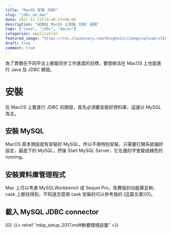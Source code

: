 ```yaml
---
title: "MacOS 安裝 JDBC"
slug: "jdbc_on_mac"
date: 2017-11-23T14:48:17+08:00
description: "紀錄在 MacOS 上安裝 JDBC 過程"
tags: ["java", "jdbc", "macos"]
categories: application
featured_image: "https://res.cloudinary.com/dcvgho2zc/image/upload/v1568962040/database-application-software_nbgmjh.png"
draft: true
comment: true
---
```


為了貫徹在不同平台上都能同步工作進度的目標，要想辦法在 MacOS 上也能進行 Java 及 JDBC 開發。

# 安裝

在 MacOS 上要進行 JDBC 的開發，首先必須要安裝好資料庫，這邊以 MySQL 為主。

## 安裝 MySQL

MacOS 原本預設就有安裝好 MySQL，所以不用特別安裝，只需要打開系統偏好設定，最底下的 MySQL，然後 Start MySQL Server，它左邊的字會變成綠色的 running。

## 安裝資料庫管理程式

Mac 上可以考慮 MySQLWorkbench 或 Sequel Pro，免費版的功能算足夠，cask 上都找得到，不知道怎麼用 cask 安裝的可以參考我的 [這篇文章][0]。

## 載入 MySQL JDBC connector


[0]: {{< relref "mbp_setup_2017.md#軟體環境設置" >}}